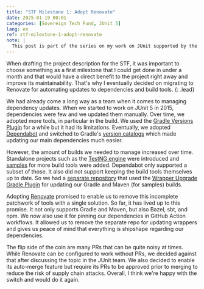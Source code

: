 ```yaml
---
title: "STF Milestone 1: Adopt Renovate"
date: 2025-01-19 00:01
categories: [Sovereign Tech Fund, JUnit 5]
lang: en
ref: stf-milestone-1-adopt-renovate
note: |
  This post is part of the series on my work on JUnit supported by the [Sovereign Tech Fund](https://www.sovereign.tech/programs/fund) (STF). Please refer to the [initial post](/blog/2025/01/19/being-a-full-time-open-source-maintainer-supported-by-the-sovereign-tech-fund/) for context and a list of all posts.
---
```


When drafting the project description for the STF, it was important to choose something as a first milestone that I could get done in under a month and that would have a direct benefit to the project right away and improve its maintainability. That's why I eventually decided on migrating to Renovate for automating updates to dependencies and build tools.<!--more-->
{: .lead}

We had already come a long way as a team when it comes to managing dependency updates. When we started to work on JUnit 5 in 2015, dependencies were few and we updated them manually. Over time, we adopted more tools, in particular in the build. We used the [Gradle Versions Plugin](https://github.com/ben-manes/gradle-versions-plugin) for a while but it had its limitations. Eventually, we adopted [Dependabot](https://docs.github.com/en/code-security/dependabot) and switched to Gradle's [version catalogs](https://docs.gradle.org/current/userguide/version_catalogs.html) which made updating our main dependencies much easier.

However, the amount of builds we needed to manage increased over time. Standalone projects such as the [TestNG engine](https://github.com/junit-team/testng-engine) were introduced and [samples](https://github.com/junit-team/junit5-samples) for more build tools were added. Dependabot only supported a subset of those. It also did not support keeping the build tools themselves up to date. So we had a [separate repository](https://github.com/junit-team/wrapper-upgrade) that used the [Wrapper Upgrade Gradle Plugin](https://github.com/gradle/wrapper-upgrade-gradle-plugin/) for updating our Gradle and Maven (for samples) builds.

Adopting [Renovate](https://mend.io/renovate) promised to enable us to remove this incomplete patchwork of tools with a single solution. So far, it has lived up to this promise. It not only supports Gradle and Maven, but also Bazel, sbt, and npm. We now also use it for pinning our dependencies in GitHub Action workflows. It allowed us to remove the separate repo for updating wrappers and gives us peace of mind that everything is shipshape regarding our dependencies.

The flip side of the coin are many PRs that can be quite noisy at times. While Renovate can be configured to work without PRs, we decided against that after discussing the topic in the JUnit team. We also decided to enable its auto-merge feature but require its PRs to be approved prior to merging to reduce the risk of supply chain attacks. Overall, I think we're happy with the switch and would do it again.
